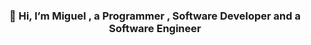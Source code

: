 <h3 align="center">
 👋 Hi, I’m Miguel , a Programmer , Software Developer and a Software Engineer
<h3>
